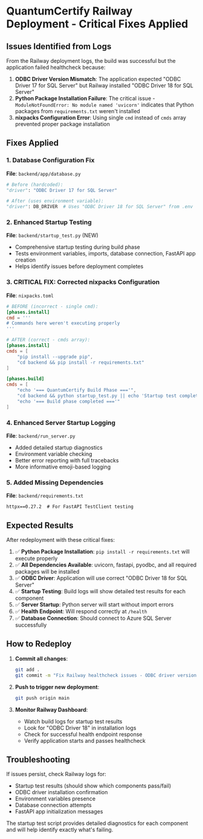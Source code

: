 # QuantumCertify Railway Deployment - Critical Fixes Applied

## Issues Identified from Logs

From the Railway deployment logs, the build was successful but the application failed healthcheck because:

1. **ODBC Driver Version Mismatch**: The application expected "ODBC Driver 17 for SQL Server" but Railway installed "ODBC Driver 18 for SQL Server"
2. **Python Package Installation Failure**: The critical issue - `ModuleNotFoundError: No module named 'uvicorn'` indicates that Python packages from `requirements.txt` weren't installed
3. **nixpacks Configuration Error**: Using single `cmd` instead of `cmds` array prevented proper package installation

## Fixes Applied

### 1. Database Configuration Fix
**File**: `backend/app/database.py`
```python
# Before (hardcoded):
"driver": "ODBC Driver 17 for SQL Server"

# After (uses environment variable):  
"driver": DB_DRIVER  # Uses "ODBC Driver 18 for SQL Server" from .env
```

### 2. Enhanced Startup Testing
**File**: `backend/startup_test.py` (NEW)
- Comprehensive startup testing during build phase
- Tests environment variables, imports, database connection, FastAPI app creation
- Helps identify issues before deployment completes

### 3. **CRITICAL FIX**: Corrected nixpacks Configuration  
**File**: `nixpacks.toml`
```toml
# BEFORE (incorrect - single cmd):
[phases.install]
cmd = '''
# Commands here weren't executing properly
'''

# AFTER (correct - cmds array):
[phases.install]
cmds = [
    "pip install --upgrade pip",
    "cd backend && pip install -r requirements.txt"
]

[phases.build]
cmds = [
    "echo '=== QuantumCertify Build Phase ==='",
    "cd backend && python startup_test.py || echo 'Startup test completed'",
    "echo '=== Build phase completed ==='"
]
```

### 4. Enhanced Server Startup Logging
**File**: `backend/run_server.py`
- Added detailed startup diagnostics
- Environment variable checking
- Better error reporting with full tracebacks
- More informative emoji-based logging

### 5. Added Missing Dependencies
**File**: `backend/requirements.txt`
```
httpx==0.27.2  # For FastAPI TestClient testing
```

## Expected Results

After redeployment with these critical fixes:

1. ✅ **Python Package Installation**: `pip install -r requirements.txt` will execute properly
2. ✅ **All Dependencies Available**: uvicorn, fastapi, pyodbc, and all required packages will be installed
3. ✅ **ODBC Driver**: Application will use correct "ODBC Driver 18 for SQL Server"
4. ✅ **Startup Testing**: Build logs will show detailed test results for each component  
5. ✅ **Server Startup**: Python server will start without import errors
6. ✅ **Health Endpoint**: Will respond correctly at `/health`
7. ✅ **Database Connection**: Should connect to Azure SQL Server successfully

## How to Redeploy

1. **Commit all changes**:
   ```bash
   git add .
   git commit -m "Fix Railway healthcheck issues - ODBC driver version and startup testing"
   ```

2. **Push to trigger new deployment**:
   ```bash
   git push origin main
   ```

3. **Monitor Railway Dashboard**:
   - Watch build logs for startup test results
   - Look for "ODBC Driver 18" in installation logs
   - Check for successful health endpoint response
   - Verify application starts and passes healthcheck

## Troubleshooting

If issues persist, check Railway logs for:
- Startup test results (should show which components pass/fail)
- ODBC driver installation confirmation
- Environment variables presence
- Database connection attempts
- FastAPI app initialization messages

The startup test script provides detailed diagnostics for each component and will help identify exactly what's failing.